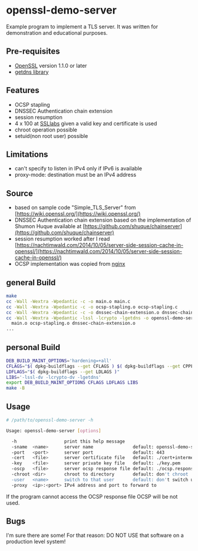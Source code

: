 # openssl-demo-server

Example program to implement a TLS server. It was written for demonstration and
educational purposes.

## Pre-requisites

- [OpenSSL](https://openssl.org) version 1.1.0 or later
- [getdns library](https://getdnsapi.net/)

## Features

- OCSP stapling
- DNSSEC Authentication chain extension
- session resumption
- 4 x 100 at [SSLlabs](https://ssllabs.com/ssltest/) given a valid key and
  certificate is used
- chroot operation possible
- setuid(non root user) possible

## Limitations

- can't specify to listen in IPv4 only if IPv6 is available
- proxy-mode: destination must be an IPv4 address

## Source

- based on sample code "Simple_TLS_Server" from [https://wiki.openssl.org/](https://wiki.openssl.org/)
- DNSSEC Authentication chain extension based on the implementation of Shumon
  Huque available at [https://github.com/shuque/chainserver](https://github.com/shuque/chainserver)
- session resumption worked after I read [https://nachtimwald.com/2014/10/05/server-side-session-cache-in-openssl/](https://nachtimwald.com/2014/10/05/server-side-session-cache-in-openssl/)
- OCSP implementation was copied from [nginx](https://github.com/nginx/nginx/blob/master/src/event/ngx_event_openssl_stapling.c)

## general Build

```sh
make
cc -Wall -Wextra -Wpedantic -c -o main.o main.c
cc -Wall -Wextra -Wpedantic -c -o ocsp-stapling.o ocsp-stapling.c
cc -Wall -Wextra -Wpedantic -c -o dnssec-chain-extension.o dnssec-chain-extension.c
cc -Wall -Wextra -Wpedantic -lssl -lcrypto -lgetdns -o openssl-demo-server \
  main.o ocsp-stapling.o dnssec-chain-extension.o
...
```

## personal Build

```sh
DEB_BUILD_MAINT_OPTIONS='hardening=+all'
CFLAGS="$( dpkg-buildflags --get CFLAGS ) $( dpkg-buildflags --get CPPFLAGS )"
LDFLAGS="$( dpkg-buildflags --get LDLAGS )"
LIBS='-lssl-dv -lcrypto-dv -lgetdns'
export DEB_BUILD_MAINT_OPTIONS CFLAGS LDFLAGS LIBS
make -B
```

## Usage

```sh
# /path/to/openssl-demo-server -h

Usage: openssl-demo-server [options]

  -h                  print this help message
  -sname  <name>      server name               default: openssl-demo-server.example
  -port   <port>      server port               default: 443
  -cert   <file>      server certificate file   default: ./cert+intermediate.pem
  -key    <file>      server private key file   default: ./key.pem
  -oscp   <file>      server ocsp response file default: ./ocsp.response
  -chroot <dir>       chroot to directory       default: don't chroot
  -user   <name>      switch to that user       default: don't switch user
  -proxy  <ip>:<port> IPv4 address and port to forward to
```

If the program cannot access the OCSP response file OCSP will be not used.

## Bugs

I'm sure there are some! For that reason: DO NOT USE that software on a
production level system!
